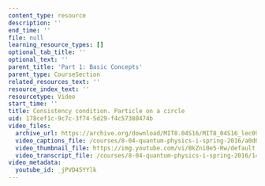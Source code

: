 ```yaml
---
content_type: resource
description: ''
end_time: ''
file: null
learning_resource_types: []
optional_tab_title: ''
optional_text: ''
parent_title: 'Part 1: Basic Concepts'
parent_type: CourseSection
related_resources_text: ''
resource_index_text: ''
resourcetype: Video
start_time: ''
title: Consistency condition. Particle on a circle
uid: 178cef1c-9c7c-3f74-5d29-f4c57380474b
video_files:
  archive_url: https://archive.org/download/MIT8.04S16/MIT8_04S16_lec09_s4_300k.mp4
  video_captions_file: /courses/8-04-quantum-physics-i-spring-2016/a0d03010f20c53ae96f2b1eb36f55447_jPVD45YYlk.vtt
  video_thumbnail_file: https://img.youtube.com/vi/BkZni0e5-Rw/default.jpg
  video_transcript_file: /courses/8-04-quantum-physics-i-spring-2016/14cfbf39c9bb7d007988daca10494f41_jPVD45YYlk.pdf
video_metadata:
  youtube_id: _jPVD45YYlk
---
```

